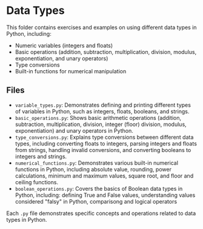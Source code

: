 # Data Types

This folder contains exercises and examples on using different data types in Python, including:
- Numeric variables (integers and floats)
- Basic operations (addition, subtraction, multiplication, division, modulus, exponentiation, and unary operators)
- Type conversions
- Built-in functions for numerical manipulation

## Files

- `variable_types.py`: Demonstrates defining and printing different types of variables in Python, such as integers, floats, booleans, and strings.
- `basic_operations.py`: Shows basic arithmetic operations (addition, subtraction, multiplication, division, integer (floor) division, modulus, exponentiation) and unary operators in Python.
- `type_conversions.py`: Explains type conversions between different data types, including converting floats to integers, parsing integers and floats from strings, handling invalid conversions, and converting booleans to integers and strings.
- `numerical_functions.py`: Demonstrates various built-in numerical functions in Python, including absolute value, rounding, power calculations, minimum and maximum values, square root, and floor and ceiling functions.
- `boolean_operations.py`: Covers the basics of Boolean data types in Python, including: defining True and False values, understanding values considered "falsy" in Python, comparisong and logical operators

Each `.py` file demonstrates specific concepts and operations related to data types in Python.
